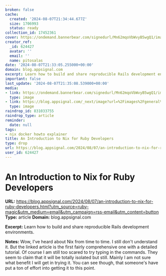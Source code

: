 ```yaml
---
broken: false
cache:
  created: '2024-08-07T21:34:44.677Z'
  size: 1706993
  status: ready
collection_id: 17452361
cover: https://ondemand.bannerbear.com/signedurl/Mn62mqoVbWvyB5wgQ1/image.jpg?modifications=W3sibmFtZSI6InRpdGxlIiwidGV4dCI6IkFuIEludHJvZHVjdGlvbiB0byBOaXggZm9yIFJ1YnkgRGV2ZWxvcGVycyJ9LHsibmFtZSI6ImltYWdlIiwiaW1hZ2VfdXJsIjoiaHR0cHM6Ly9hcHBzaWduYWwtbmV4dGpzLWJsb2ctYTM1amwyZ2t5LWFwcHNpZ25hbC52ZXJjZWwuYXBwL2ltYWdlcy9ibG9nLzIwMjQtMDgvbml4LXJ1YnkuanBnIn0seyJuYW1lIjoiY2F0ZWdvcnlfbG9nbyIsImltYWdlX3VybCI6Imh0dHBzOi8vYXBwc2lnbmFsLW5leHRqcy1ibG9nLWEzNWpsMmdreS1hcHBzaWduYWwudmVyY2VsLmFwcC9pbWFnZXMvbG9nb3MvcnVieS1sb2dvLnBuZyJ9XQ&amp;amp;s=5eee13d90ec58b3ea440ad69ea38718f97670bd320e64fb6474f93ddc471b5e2
creator_ref:
  _id: 624427
  avatar: ''
  email: ''
  name: pitosalas
date: '2024-08-07T21:33:05.255000+00:00'
domain: blog.appsignal.com
excerpt: Learn how to build and share reproducible Rails development environments.
important: false
last_update: '2024-08-07T21:35:08.539000+00:00'
media:
- link: https://ondemand.bannerbear.com/signedurl/Mn62mqoVbWvyB5wgQ1/image.jpg?modifications=W3sibmFtZSI6InRpdGxlIiwidGV4dCI6IkFuIEludHJvZHVjdGlvbiB0byBOaXggZm9yIFJ1YnkgRGV2ZWxvcGVycyJ9LHsibmFtZSI6ImltYWdlIiwiaW1hZ2VfdXJsIjoiaHR0cHM6Ly9hcHBzaWduYWwtbmV4dGpzLWJsb2ctYTM1amwyZ2t5LWFwcHNpZ25hbC52ZXJjZWwuYXBwL2ltYWdlcy9ibG9nLzIwMjQtMDgvbml4LXJ1YnkuanBnIn0seyJuYW1lIjoiY2F0ZWdvcnlfbG9nbyIsImltYWdlX3VybCI6Imh0dHBzOi8vYXBwc2lnbmFsLW5leHRqcy1ibG9nLWEzNWpsMmdreS1hcHBzaWduYWwudmVyY2VsLmFwcC9pbWFnZXMvbG9nb3MvcnVieS1sb2dvLnBuZyJ9XQ&amp;amp;s=5eee13d90ec58b3ea440ad69ea38718f97670bd320e64fb6474f93ddc471b5e2
  type: image
- link: https://blog.appsignal.com/_next/image?url=%2Fimages%2Fgeneral%2Fcall-to-action.png&w=3840&q=75
  type: image
raindrop_id: 831033755
raindrop_type: article
reminder:
  date: null
tags:
- nix docker howto explainer
title: An Introduction to Nix for Ruby Developers
type: drop
url: https://blog.appsignal.com/2024/08/07/an-introduction-to-nix-for-ruby-developers.html?utm_source=ruby-magic&utm_medium=email&utm_campaign=rss-email&utm_content=button
user_id: 624427
---
```


# An Introduction to Nix for Ruby Developers

**URL:** https://blog.appsignal.com/2024/08/07/an-introduction-to-nix-for-ruby-developers.html?utm_source=ruby-magic&utm_medium=email&utm_campaign=rss-email&utm_content=button
**Type:** article
**Domain:** blog.appsignal.com

**Excerpt:** Learn how to build and share reproducible Rails development environments.

**Notes:**
Wow, I've heard about Nix from time to time. I still don't understand it. But the linked article is the first fairly comprehensive one with a detailed tutorial. Of course I am still too scared to try typing in the commands. They seem to claim that it will be totally isolated but still. Mainly I am not sure what benefit I will get in trying it. You can see though, that someone's have put a ton of effort into getting it to this point. 
